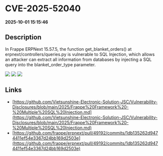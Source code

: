 # CVE-2025-52040

**2025-10-01 15:15:46**

## Description
In Frappe ERPNext 15.57.5, the function get_blanket_orders() at erpnext/controllers/queries.py is vulnerable to SQL Injection, which allows an attacker can extract all information from databases by injecting a SQL query into the blanket_order_type parameter.

![](https://img.shields.io/static/v1?label=Score&message=8.2&color=red)
![](https://img.shields.io/static/v1?label=Severity&message=HIGH&color=red)
![](https://img.shields.io/static/v1?label=CWE&message=SQL&color=green)

## Links
- [https://github.com/Vietsunshine-Electronic-Solution-JSC/Vulnerability-Disclosures/blob/main/2025/Frappe%20Framework%20-%20Multiple%20SQL%20Injection.md](https://github.com/Vietsunshine-Electronic-Solution-JSC/Vulnerability-Disclosures/blob/main/2025/Frappe%20Framework%20-%20Multiple%20SQL%20Injection.md)
- [https://github.com/frappe/erpnext/pull/49192/commits/1db135262d9474411ef54e3367d24bb169d2503e](https://github.com/frappe/erpnext/pull/49192/commits/1db135262d9474411ef54e3367d24bb169d2503e)
